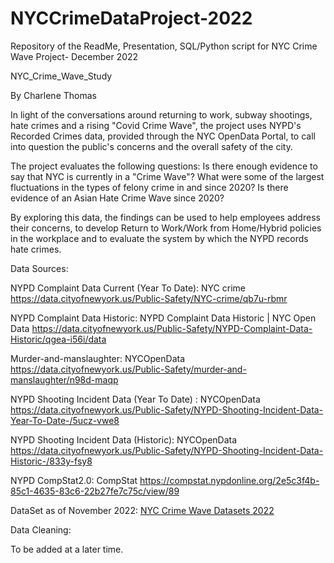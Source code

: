 # NYCCrimeDataProject-2022
Repository of the ReadMe, Presentation, SQL/Python script for NYC Crime Wave Project- December 2022

NYC_Crime_Wave_Study

By Charlene Thomas

In light of the conversations around returning to work, subway shootings, hate crimes and a rising "Covid Crime Wave", the project uses NYPD's Recorded Crimes data, provided through the NYC OpenData Portal, to call into question the public's concerns and the overall safety of the city. 

The project evaluates the following questions: Is there enough evidence to say that NYC is currently in a "Crime Wave"? What were some of the largest fluctuations in the types of felony crime in and since 2020? Is there evidence of an Asian Hate Crime Wave since 2020? 

By exploring this data, the findings can be used to help employees address their concerns, to develop Return to Work/Work from Home/Hybrid policies in the workplace and to evaluate the system by which the NYPD records hate crimes.

Data Sources:

NYPD Complaint Data Current (Year To Date): NYC crime
https://data.cityofnewyork.us/Public-Safety/NYC-crime/qb7u-rbmr 

NYPD Complaint Data Historic: NYPD Complaint Data Historic | NYC Open Data
https://data.cityofnewyork.us/Public-Safety/NYPD-Complaint-Data-Historic/qgea-i56i/data

Murder-and-manslaughter:  NYCOpenData
https://data.cityofnewyork.us/Public-Safety/murder-and-manslaughter/n98d-maqp

NYPD Shooting Incident Data (Year To Date) : NYCOpenData
https://data.cityofnewyork.us/Public-Safety/NYPD-Shooting-Incident-Data-Year-To-Date-/5ucz-vwe8

NYPD Shooting Incident Data (Historic): NYCOpenData
https://data.cityofnewyork.us/Public-Safety/NYPD-Shooting-Incident-Data-Historic-/833y-fsy8 

NYPD CompStat2.0: CompStat
https://compstat.nypdonline.org/2e5c3f4b-85c1-4635-83c6-22b27fe7c75c/view/89

DataSet as of November 2022: [NYC Crime Wave Datasets 2022](https://drive.google.com/drive/folders/1yN8czwfXz-DncnY7In_HAl_XLIfsyv4E?usp=share_link)

Data Cleaning:

To be added at a later time.



